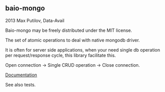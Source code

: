 baio-mongo
----------

2013 Max Putilov, Data-Avail

Baio-mongo may be freely distributed under the MIT license.

The set of atomic operations to deal with native mongodb driver.

It is often for server side applications, when your need single db operation per request/response cycle, this library
facilitate this.

Open connection -> Single CRUD operation -> Close connection.

[Documentation](http://github.com/data-avail/baio-mongo)

See also tests.